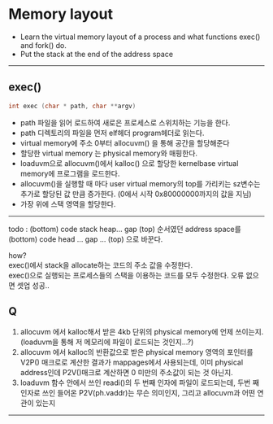 # Memory layout
- Learn the virtual memory layout of a process and what functions exec() and fork() do.
- Put the stack at the end of the address space

---
## exec()
~~~c
int exec (char * path, char **argv)
~~~
- path 파일을 읽어 로드하여 새로은 프로세스로 스위치하는 기능을 한다.
- path 디렉토리의 파일을 먼저 elf헤더 program헤더로 읽는다.
- virtual memory에 주소 0부터 allocuvm() 을 통해 공간을 할당해준다
- 할당한 virtual memory 는 physical memory와 매핑한다.
- loaduvm으로 allocuvm()에서 kalloc() 으로 할당한 kernelbase virtual memory에 프로그램을 로드한다.
- allocuvm()을 실행할 때 마다 user virtual memory의 top를 가리키는 sz변수는 추가로 할당된 값 만큼 증가한다. (0에서 시작 0x80000000까지의 값을 지님)
- 가장 위에 스택 영역을 할당한다. 
---
  
  todo : (bottom) code stack heap... gap (top) 순서였던 address space를  (bottom) code head ... gap ... (top) 으로 바꾼다.
 
  how?   
  exec()에서 stack을 allocate하는 코드의 주소 값을 수정한다.  
  exec()으로 실행되는 프로세스들의 스택을 이용하는 코드를 모두 수정한다. 
  오류 없으면 셋업 성공..
  
  
## Q
1. allocuvm 에서 kalloc해서 받은 4kb 단위의 physical memory에 언제 쓰이는지. (loaduvm을 통해 저 메모리에 파일이 로드되는 것인지...?)
2. allocuvm 에서 kalloc의 반환값으로 받은 physical memory 영역의 포인터를 V2P() 매크로로 계산한 결과가 mappages에서 사용되는데,  이미 physical address인데 P2V()매크로 계산하면 0 미만의 주소값이 되는 것 아닌지.
3. loaduvm 함수 안에서 쓰인 readi()의 두 번째 인자에 파일이 로드되는데, 두번 째 인자로 쓰인 들어온 P2V(ph.vaddr)는 무슨 의미인지, 그리고 allocuvm과 어떤 연관이 있는지


---

 
